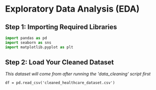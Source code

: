 # Exploratory Data Analysis (EDA)

## Step 1: Importing Required Libraries

```python
import pandas as pd
import seaborn as sns
import matplotlib.pyplot as plt

```

## Step 2: Load Your Cleaned Dataset

_This dataset will come from after running the 'data_cleaning' script first_

`df = pd.read_csv('cleaned_healthcare_dataset.csv')
`
